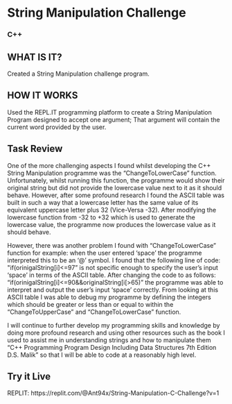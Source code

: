 <h1> String Manipulation Challenge </h1>
<h3> C++ </h3>

<h2> WHAT IS IT? </h2>
Created a String Manipulation challenge program. 

<h2> HOW IT WORKS </h2>
Used the REPL.IT programming platform to create a String Manipulation Program designed to accept one argument; That argument will contain the current word provided by the user. 

<h2> Task Review </h2>
One of the more challenging aspects I found whilst developing the C++ String Manipulation programme was the “ChangeToLowerCase” function. Unfortunately,
whilst running this function, the programme would show their original string but did not provide the lowercase value next to it as it should behave.
However, after some profound research I found the ASCII table was built in such a way that a lowercase letter has the same value of its equivalent uppercase letter
plus 32 (Vice-Versa -32). After modifying the lowercase function from -32 to +32 which is used to generate the lowercase value, the programme now produces the
lowercase value as it should behave.



However, there was another problem I found with “ChangeToLowerCase” function for example: when the user entered ‘space’ the programme interpreted this to be
an ‘@’ symbol. I found that the following line of code: "if(orinigalString[i]<=97” is not specific enough to specify the user’s input ‘space’ in terms of the ASCII table.
After changing the code to as follows: “if(orinigalString[i]<=90&&originalString[i[>65)” the programme was able to interpret and output the user’s input ‘space’
correctly. From looking at this ASCII table I was able to debug my programme by defining the integers which should be greater or less than or equal to within the
“ChangeToUpperCase” and “ChangeToLowerCase” function.



I will continue to further develop my programming skills and knowledge by doing more profound research and using other resources such as the book I used to
assist me in understanding strings and how to manipulate them “C++ Programming Program Design Including Data Structures 7th Edition D.S. Malik” so that I will
be able to code at a reasonably high level.

<h2> Try it Live </h2>
REPLIT: https://replit.com/@Ant94x/String-Manipulation-C-Challenge?v=1




